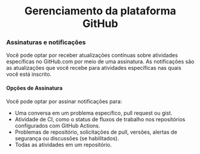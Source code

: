 <h1 align=center> Gerenciamento da plataforma GitHub</h1>

### Assinaturas e notificações

Você pode optar por receber atualizações contínuas sobre atividades específicas no GitHub.com por meio de uma assinatura. As notificações são as atualizações que você recebe para atividades específicas nas quais você está inscrito.

#### Opções de Assinatura

Você pode optar por assinar notificações para:
* Uma conversa em um problema específico, pull request ou gist.
* Atividade de CI, como o status de fluxos de trabalho nos repositórios configurados com GitHub Actions.
* Problemas de repositório, solicitações de pull, versões, alertas de segurança ou discussões (se habilitados).
* Todas as atividades em um repositório.
